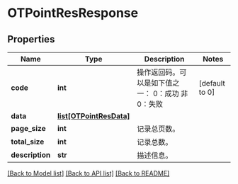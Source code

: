 # OTPointResResponse

## Properties
Name | Type | Description | Notes
------------ | ------------- | ------------- | -------------
**code** | **int** | 操作返回码。可以是如下值之一： 0：成功 非0：失败  | [default to 0]
**data** | [**list[OTPointResData]**](OTPointResData.md) |  | 
**page_size** | **int** | 记录总页数。 | 
**total_size** | **int** | 记录总数。 | 
**description** | **str** | 描述信息。 | 

[[Back to Model list]](../README.md#documentation-for-models) [[Back to API list]](../README.md#documentation-for-api-endpoints) [[Back to README]](../README.md)


